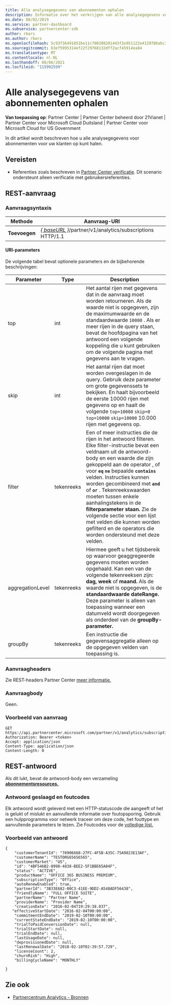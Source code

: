 ```yaml
---
title: Alle analysegegevens van abonnementen ophalen
description: Informatie over het verkrijgen van alle analysegegevens voor abonnementen.
ms.date: 08/02/2019
ms.service: partner-dashboard
ms.subservice: partnercenter-sdk
author: rbars
ms.author: rbars
ms.openlocfilehash: 5c93f36491851be11c700388201443f2e951122e4129786abc3e064091605b8d
ms.sourcegitcommit: 63ef5995314ef22f29768132dff2acf45914ea84
ms.translationtype: MT
ms.contentlocale: nl-NL
ms.lasthandoff: 08/06/2021
ms.locfileid: "115992599"
---
```

# <a name="get-all-subscription-analytics-information"></a>Alle analysegegevens van abonnementen ophalen

**Van toepassing op**: Partner Center | Partner Center beheerd door 21Vianet | Partner Center voor Microsoft Cloud Duitsland | Partner Center voor Microsoft Cloud for US Government

In dit artikel wordt beschreven hoe u alle analysegegevens voor abonnementen voor uw klanten op kunt halen.

## <a name="prerequisites"></a>Vereisten

- Referenties zoals beschreven in [Partner Center verificatie](partner-center-authentication.md). Dit scenario ondersteunt alleen verificatie met gebruikersreferenties.

## <a name="rest-request"></a>REST-aanvraag

### <a name="request-syntax"></a>Aanvraagsyntaxis

| Methode | Aanvraag-URI |
|--------|-------------|
| **Toevoegen** | [*\{ baseURL \}*](partner-center-rest-urls.md)/partner/v1/analytics/subscriptions HTTP/1.1 |

#### <a name="uri-parameters"></a>URI-parameters

De volgende tabel bevat optionele parameters en de bijbehorende beschrijvingen:

| Parameter | Type |  Description |
|-----------|------|--------------|
| top | int | Het aantal rijen met gegevens dat in de aanvraag moet worden retourneren. Als de waarde niet is opgegeven, zijn de maximumwaarde en de standaardwaarde `10000` . Als er meer rijen in de query staan, bevat de hoofdpagina van het antwoord een volgende koppeling die u kunt gebruiken om de volgende pagina met gegevens aan te vragen. |
| skip | int | Het aantal rijen dat moet worden overgeslagen in de query. Gebruik deze parameter om grote gegevenssets te bekijken. En haalt bijvoorbeeld de eerste 10000 rijen met gegevens op en haalt de volgende `top=10000` `skip=0` `top=10000` `skip=10000` 10.000 rijen met gegevens op. |
| filter | tekenreeks | Een of meer instructies die de rijen in het antwoord filteren. Elke filter-instructie bevat een veldnaam uit de antwoord-body en een waarde die zijn gekoppeld aan de operator , of voor **`eq`** **`ne`** bepaalde **`contains`** velden. Instructies kunnen worden gecombineerd met **`and`** of **`or`** . Tekenreekswaarden moeten tussen enkele aanhalingstekens in de **filterparameter staan.** Zie de volgende sectie voor een lijst met velden die kunnen worden gefilterd en de operators die worden ondersteund met deze velden. |
| aggregationLevel | tekenreeks | Hiermee geeft u het tijdsbereik op waarvoor geaggregeerde gegevens moeten worden opgehaald. Kan een van de volgende tekenreeksen zijn: **dag,** **week** of **maand.** Als de waarde niet is opgegeven, is de **standaardwaarde dateRange.** Deze parameter is alleen van toepassing wanneer een datumveld wordt doorgegeven als onderdeel van de **groupBy-parameter.** |
| groupBy | tekenreeks | Een instructie die gegevensaggregatie alleen op de opgegeven velden van toepassing is. |

### <a name="request-headers"></a>Aanvraagheaders

Zie REST-headers Partner Center [meer informatie.](headers.md)

### <a name="request-body"></a>Aanvraagbody

Geen.

### <a name="request-example"></a>Voorbeeld van aanvraag

```http
GET https://api.partnercenter.microsoft.com/partner/v1/analytics/subscriptions
Authorization: Bearer <token>
Accept: application/json
Content-Type: application/json
Content-Length: 0
```

## <a name="rest-response"></a>REST-antwoord

Als dit lukt, bevat de antwoord-body een verzameling [**abonnementsresources.**](partner-center-analytics-resources.md#subscription-resource)

### <a name="response-success-and-error-codes"></a>Antwoord geslaagd en foutcodes

Elk antwoord wordt geleverd met een HTTP-statuscode die aangeeft of het is gelukt of mislukt en aanvullende informatie over foutopsporing. Gebruik een hulpprogramma voor netwerk traceer om deze code, het fouttype en aanvullende parameters te lezen. Zie Foutcodes voor de [volledige lijst.](error-codes.md)

### <a name="response-example"></a>Voorbeeld van antwoord

```http
{
    "customerTenantId": "76906668-27FC-4F5B-A35C-75A9823E13AF",
    "customerName": "TESTORG65656565",
    "customerMarket": "US",
    "id": "4BF546B2-8998-4838-BEE2-5F1BBE65A04F",
    "status": "ACTIVE",
    "productName": "OFFICE 365 BUSINESS PREMIUM",
    "subscriptionType": "Office",
    "autoRenewEnabled": true,
    "partnerId": "3B33E682-00C3-41EE-9DD2-A548ADF56438",
    "friendlyName": "FULL OFFICE SUITE",
    "partnerName": "Partner Name",
    "providerName": "Provider Name",
    "creationDate": "2016-02-04T19:29:38.037",
   "effectiveStartDate": "2016-02-04T00:00:00",
    "commitmentEndDate": "2019-02-10T00:00:00",
    "currentStateEndDate": "2019-02-10T00:00:00",
    "trialToPaidConversionDate": null,
    "trialStartDate": null,
    "trialEndDate": null,
    "lastUsageDate": null,
    "deprovisionedDate": null,
    "lastRenewalDate": "2018-02-10T02:39:57.729",
    "licenseCount": 2,
    "churnRisk": "High",
    "billingCycleName": "MONTHLY"

}
```

## <a name="see-also"></a>Zie ook

- [Partnercentrum Analytics - Bronnen](partner-center-analytics-resources.md)
